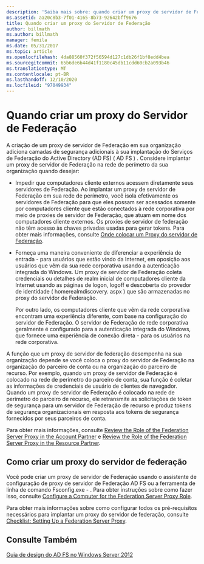 ```yaml
---
description: 'Saiba mais sobre: quando criar um proxy de servidor de Federação'
ms.assetid: aa20c8b3-7f01-4165-8b73-92642bff9676
title: Quando criar um proxy do Servidor de Federação
author: billmath
ms.author: billmath
manager: femila
ms.date: 05/31/2017
ms.topic: article
ms.openlocfilehash: 4da88560f372f56594d127c1db26f1bf8edd4bea
ms.sourcegitcommit: 65b6de6b44d41f1180c45db11cdd60cb2a093b46
ms.translationtype: MT
ms.contentlocale: pt-BR
ms.lasthandoff: 12/10/2020
ms.locfileid: "97049934"
---
```

# <a name="when-to-create-a-federation-server-proxy"></a>Quando criar um proxy do Servidor de Federação

A criação de um proxy de servidor de Federação em sua organização adiciona camadas de segurança adicionais à sua implantação do Serviços de Federação do Active Directory (AD FS) \( AD FS \) . Considere implantar um proxy de servidor de Federação na rede de perímetro da sua organização quando desejar:

-   Impedir que computadores cliente externos acessem diretamente seus servidores de Federação. Ao implantar um proxy de servidor de Federação em sua rede de perímetro, você isola efetivamente os servidores de Federação para que eles possam ser acessados somente por computadores cliente que estão conectados à rede corporativa por meio de proxies de servidor de Federação, que atuam em nome dos computadores cliente externos. Os proxies de servidor de federação não têm acesso às chaves privadas usadas para gerar tokens. Para obter mais informações, consulte [Onde colocar um Proxy do servidor de Federação](Where-to-Place-a-Federation-Server-Proxy.md).

-   Forneça uma maneira conveniente de diferenciar a experiência de entrada \- para usuários que estão vindo da Internet, em oposição aos usuários que vêm da sua rede corporativa usando a autenticação integrada do Windows. Um proxy de servidor de Federação coleta credenciais ou detalhes de realm inicial de computadores cliente da Internet usando as páginas de logon, logoff e descoberta do provedor de identidade \( homerealmdiscovery. aspx \) que são armazenadas no proxy do servidor de Federação.

    Por outro lado, os computadores cliente que vêm da rede corporativa encontram uma experiência diferente, com base na configuração do servidor de Federação. O servidor de Federação de rede corporativa geralmente é configurado para a autenticação integrada do Windows, que fornece uma experiência de conexão direta \- para os usuários na rede corporativa.

A função que um proxy de servidor de federação desempenha na sua organização depende se você coloca o proxy do servidor de Federação na organização do parceiro de conta ou na organização do parceiro de recurso. Por exemplo, quando um proxy de servidor de Federação é colocado na rede de perímetro do parceiro de conta, sua função é coletar as informações de credenciais de usuário de clientes de navegador. Quando um proxy de servidor de Federação é colocado na rede de perímetro do parceiro de recurso, ele retransmite as solicitações de token de segurança para um servidor de Federação de recurso e produz tokens de segurança organizacionais em resposta aos tokens de segurança fornecidos por seus parceiros de conta.

Para obter mais informações, consulte [Review the Role of the Federation Server Proxy in the Account Partner](Review-the-Role-of-the-Federation-Server-Proxy-in-the-Account-Partner.md) e [Review the Role of the Federation Server Proxy in the Resource Partner](Review-the-Role-of-the-Federation-Server-Proxy-in-the-Resource-Partner.md).

## <a name="how-to-create-a-federation-server-proxy"></a>Como criar um proxy do servidor de federação
Você pode criar um proxy de servidor de Federação usando o assistente de configuração de proxy de servidor de Federação AD FS ou a ferramenta de linha de comando Fsconfig.exe \- . Para obter instruções sobre como fazer isso, consulte [Configure a Computer for the Federation Server Proxy Role](../../ad-fs/deployment/Configure-a-Computer-for-the-Federation-Server-Proxy-Role.md).

Para obter mais informações sobre como configurar todos os pré-requisitos necessários para implantar um proxy do servidor de federação, consulte [Checklist: Setting Up a Federation Server Proxy](../../ad-fs/deployment/Checklist--Setting-Up-a-Federation-Server-Proxy.md).

## <a name="see-also"></a>Consulte Também
[Guia de design do AD FS no Windows Server 2012](AD-FS-Design-Guide-in-Windows-Server-2012.md)
